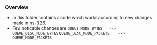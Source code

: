 ### Overview 

 - In this folder contains a code which works according to new changes made in ns-3.26.
 - Few noticable changes are 
	`QUEUE_MODE_BYTES	-->	QUEUE_DISC_MODE_BYTES`
	`QUEUE_DISC_MODE_PACKETS	-->	QUEUE_MODE_PACKETS`

